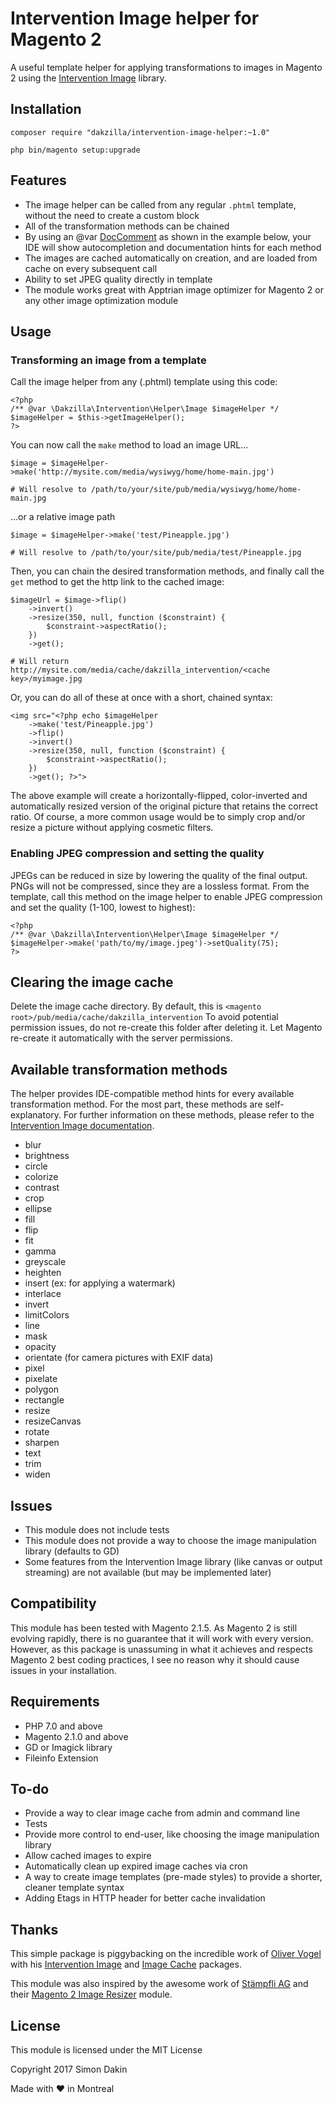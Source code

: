 # Intervention Image helper for Magento 2
A useful template helper for applying transformations to images in Magento 2 using the [Intervention Image](http://image.intervention.io) library.

## Installation
`composer require "dakzilla/intervention-image-helper:~1.0"`

`php bin/magento setup:upgrade`

## Features
+ The image helper can be called from any regular `.phtml` template, without the need to create a custom block
+ All of the transformation methods can be chained
+ By using an @var [DocComment](https://phpdoc.org/docs/latest/references/phpdoc/tags/var.html) as shown in the example below, your IDE will show autocompletion and documentation hints for each method
+ The images are cached automatically on creation, and are loaded from cache on every subsequent call
+ Ability to set JPEG quality directly in template
+ The module works great with Apptrian image optimizer for Magento 2 or any other image optimization module

## Usage
### Transforming an image from a template
Call the image helper from any (.phtml) template using this code:
```
<?php
/** @var \Dakzilla\Intervention\Helper\Image $imageHelper */
$imageHelper = $this->getImageHelper();
?>
```
You can now call the `make` method to load an image URL...
```
$image = $imageHelper->make('http://mysite.com/media/wysiwyg/home/home-main.jpg')

# Will resolve to /path/to/your/site/pub/media/wysiwyg/home/home-main.jpg
```
...or a relative image path
```
$image = $imageHelper->make('test/Pineapple.jpg')

# Will resolve to /path/to/your/site/pub/media/test/Pineapple.jpg
```
Then, you can chain the desired transformation methods, and finally call the `get` method to get the http link to the cached image:
```
$imageUrl = $image->flip()
    ->invert()
    ->resize(350, null, function ($constraint) {
        $constraint->aspectRatio();
    })
    ->get();
    
# Will return http://mysite.com/media/cache/dakzilla_intervention/<cache key>/myimage.jpg
```
Or, you can do all of these at once with a short, chained syntax:
```
<img src="<?php echo $imageHelper
    ->make('test/Pineapple.jpg')
    ->flip()
    ->invert()
    ->resize(350, null, function ($constraint) {
        $constraint->aspectRatio();
    })
    ->get(); ?>">
```

The above example will create a horizontally-flipped, color-inverted and automatically resized version of the original picture that retains the correct ratio. Of course, a more common usage would be to simply crop and/or resize a picture without applying cosmetic filters.

### Enabling JPEG compression and setting the quality
JPEGs can be reduced in size by lowering the quality of the final output. PNGs will not be compressed, since they are a lossless format.
From the template, call this method on the image helper to enable JPEG compression and set the quality (1-100, lowest to highest):
```
<?php
/** @var \Dakzilla\Intervention\Helper\Image $imageHelper */
$imageHelper->make('path/to/my/image.jpeg')->setQuality(75);
?>
```

## Clearing the image cache
Delete the image cache directory. By default, this is `<magento root>/pub/media/cache/dakzilla_intervention`
To avoid potential permission issues, do not re-create this folder after deleting it. Let Magento re-create it automatically with the server permissions. 

## Available transformation methods
The helper provides IDE-compatible method hints for every available transformation method. For the most part, these methods are self-explanatory. For further information on these methods, please refer to the [Intervention Image documentation](http://image.intervention.io/).
 
 + blur
 + brightness
 + circle
 + colorize
 + contrast
 + crop
 + ellipse
 + fill
 + flip
 + fit
 + gamma
 + greyscale
 + heighten
 + insert (ex: for applying a watermark)
 + interlace
 + invert
 + limitColors
 + line
 + mask
 + opacity
 + orientate (for camera pictures with EXIF data)
 + pixel
 + pixelate
 + polygon
 + rectangle
 + resize
 + resizeCanvas
 + rotate
 + sharpen
 + text
 + trim
 + widen

## Issues
+ This module does not include tests
+ This module does not provide a way to choose the image manipulation library (defaults to GD)
+ Some features from the Intervention Image library (like canvas or output streaming) are not available (but may be implemented later)

## Compatibility
This module has been tested with Magento 2.1.5. As Magento 2 is still evolving rapidly, there is no guarantee that it will work with every version. However, as this package is unassuming in what it achieves and respects Magento 2 best coding practices, I see no reason why it should cause issues in your installation.

## Requirements
+ PHP 7.0 and above
+ Magento 2.1.0 and above
+ GD or Imagick library
+ Fileinfo Extension

## To-do
+ Provide a way to clear image cache from admin and command line
+ Tests
+ Provide more control to end-user, like choosing the image manipulation library
+ Allow cached images to expire
+ Automatically clean up expired image caches via cron
+ A way to create image templates (pre-made styles) to provide a shorter, cleaner template syntax
+ Adding Etags in HTTP header for better cache invalidation

## Thanks
This simple package is piggybacking on the incredible work of [Oliver Vogel](https://github.com/olivervogel) with his [Intervention Image](https://github.com/Intervention/image) and [Image Cache](https://github.com/Intervention/imagecache) packages.

This module was also inspired by the awesome work of [Stämpfli AG](https://github.com/staempfli) and their [Magento 2 Image Resizer](https://github.com/staempfli/magento2-module-image-resizer) module.

## License
This module is licensed under the MIT License

Copyright 2017 Simon Dakin

Made with ♥ in Montreal
